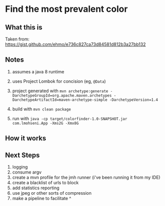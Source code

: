 
Find the most prevalent color 
==============================

What this is
------------
Taken from:  https://gist.github.com/ehmo/e736c827ca73d84581d812b3a27bb132

Notes
---
1. assumes a java 8 runtime
1. uses Project Lombok for concision (eg, `@Data`)
1. project generated with
`mvn archetype:generate -DarchetypeGroupId=org.apache.maven.archetypes -DarchetypeArtifactId=maven-archetype-simple -DarchetypeVersion=1.4`

1. build with `mvn clean package`
1. run with `java -cp target/colorfinder-1.0-SNAPSHOT.jar com.lmohseni.App -Xms2G -Xmx8G`

How it works
----------------------


Next Steps
----

1. logging
1. consume argv
1. create a mvn profile for the jmh runner 
(i've been running it from my IDE)
1. create a blacklist of urls to block
1. add statistics reporting
1. use jpeg or other sorts of compression
1. make a pipeline to facilitate ^
